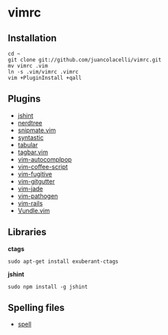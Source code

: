 vimrc
===

Installation
---
    cd ~
    git clone git://github.com/juancolacelli/vimrc.git
    mv vimrc .vim
    ln -s .vim/vimrc .vimrc
    vim +PluginInstall +qall

Plugins
---
* [jshint](https://github.com/walm/jshint.vim)
* [nerdtree](https://github.com/scrooloose/nerdtree)
* [snipmate.vim](https://github.com/msanders/snipmate.vim)
* [syntastic](https://github.com/scrooloose/syntastic)
* [tabular](https://github.com/godlygeek/tabular)
* [tagbar.vim](https://github.com/majutsushi/tagbar)
* [vim-autocomplpop](http://www.vim.org/scripts/script.php?script_id=1879)
* [vim-coffee-script](https://github.com/kchmck/vim-coffee-script)
* [vim-fugitive](https://github.com/tpope/vim-fugitive)
* [vim-gitgutter](https://github.com/airblade/vim-gitgutter)
* [vim-jade](https://github.com/digitaltoad/vim-jade)
* [vim-pathogen](https://github.com/tpope/vim-pathogen)
* [vim-rails](https://github.com/tpope/vim-rails)
* [Vundle.vim](https://github.com/gmarik/Vundle.vim)

Libraries
---
**ctags**

    sudo apt-get install exuberant-ctags

**jshint**

    sudo npm install -g jshint

Spelling files
---
* [spell](http://ftp.vim.org/vim/runtime/spell/)
